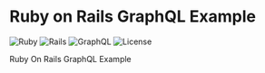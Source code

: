 # Ruby on Rails GraphQL Example

![Ruby](https://img.shields.io/badge/Ruby-3.2+-CC342D?logo=ruby&logoColor=white)
![Rails](https://img.shields.io/badge/Rails-7.x-D30001?logo=rubyonrails&logoColor=white)
![GraphQL](https://img.shields.io/badge/GraphQL-API-E10098?logo=graphql&logoColor=white)
![License](https://img.shields.io/badge/License-MIT-blue.svg)

Ruby On Rails GraphQL Example

